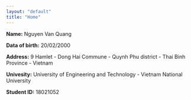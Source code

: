 ```yaml
---
layout: "default"
title: "Home"
---
```

**Name:** Nguyen Van Quang

**Data of birth:** 20/02/2000

**Address:**  9 Hamlet - Dong Hai Commune - Quynh Phu district - Thai Binh Province - Vietnam

**Univesity:** University of Engineering and Technology - Vietnam National University

**Student ID:** 18021052
